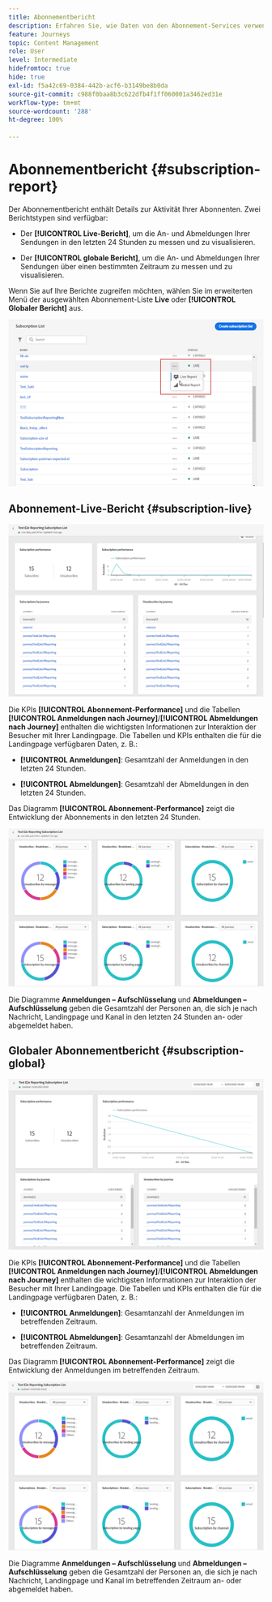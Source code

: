 ```yaml
---
title: Abonnementbericht
description: Erfahren Sie, wie Daten von den Abonnement-Services verwendet werden können
feature: Journeys
topic: Content Management
role: User
level: Intermediate
hidefromtoc: true
hide: true
exl-id: f5a42c69-0384-442b-acf6-b3149be8b0da
source-git-commit: c988f0baa8b3c622dfb4f1ff060001a3462ed31e
workflow-type: tm+mt
source-wordcount: '288'
ht-degree: 100%

---
```


# Abonnementbericht {#subscription-report}

Der Abonnementbericht enthält Details zur Aktivität Ihrer Abonnenten. Zwei Berichtstypen sind verfügbar:

* Der **[!UICONTROL Live-Bericht]**, um die An- und Abmeldungen Ihrer Sendungen in den letzten 24 Stunden zu messen und zu visualisieren.

* Der **[!UICONTROL globale Bericht]**, um die An- und Abmeldungen Ihrer Sendungen über einen bestimmten Zeitraum zu messen und zu visualisieren.

Wenn Sie auf Ihre Berichte zugreifen möchten, wählen Sie im erweiterten Menü der ausgewählten Abonnement-Liste **Live** oder **[!UICONTROL Globaler Bericht]** aus.

![](assets/subscription_report_6.png)

## Abonnement-Live-Bericht {#subscription-live}

![](assets/subscription_report_3.png)

Die KPIs **[!UICONTROL Abonnement-Performance]** und die Tabellen **[!UICONTROL Anmeldungen nach Journey]**/**[!UICONTROL Abmeldungen nach Journey]** enthalten die wichtigsten Informationen zur Interaktion der Besucher mit Ihrer Landingpage. Die Tabellen und KPIs enthalten die für die Landingpage verfügbaren Daten, z. B.:

* **[!UICONTROL Anmeldungen]**: Gesamtzahl der Anmeldungen in den letzten 24 Stunden.

* **[!UICONTROL Abmeldungen]**: Gesamtzahl der Abmeldungen in den letzten 24 Stunden.

Das Diagramm **[!UICONTROL Abonnement-Performance]** zeigt die Entwicklung der Abonnements in den letzten 24 Stunden.

![](assets/subscription_report_4.png)

Die Diagramme **Anmeldungen – Aufschlüsselung** und **Abmeldungen – Aufschlüsselung** geben die Gesamtzahl der Personen an, die sich je nach Nachricht, Landingpage und Kanal in den letzten 24 Stunden an- oder abgemeldet haben.

## Globaler Abonnementbericht {#subscription-global}

![](assets/subscription_report_1.png)

Die KPIs **[!UICONTROL Abonnement-Performance]** und die Tabellen **[!UICONTROL Anmeldungen nach Journey]**/**[!UICONTROL Abmeldungen nach Journey]** enthalten die wichtigsten Informationen zur Interaktion der Besucher mit Ihrer Landingpage. Die Tabellen und KPIs enthalten die für die Landingpage verfügbaren Daten, z. B.:

* **[!UICONTROL Anmeldungen]**: Gesamtanzahl der Anmeldungen im betreffenden Zeitraum.

* **[!UICONTROL Abmeldungen]**: Gesamtanzahl der Abmeldungen im betreffenden Zeitraum.

Das Diagramm **[!UICONTROL Abonnement-Performance]** zeigt die Entwicklung der Anmeldungen im betreffenden Zeitraum.

![](assets/subscription_report_2.png)

Die Diagramme **Anmeldungen – Aufschlüsselung** und **Abmeldungen – Aufschlüsselung** geben die Gesamtzahl der Personen an, die sich je nach Nachricht, Landingpage und Kanal im betreffenden Zeitraum an- oder abgemeldet haben.
